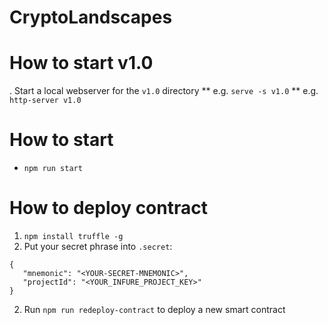 # CryptoLandscapes

# How to start v1.0

. Start a local webserver for the `v1.0` directory
** e.g. `serve -s v1.0`
** e.g. `http-server v1.0`

# How to start

* `npm run start`


# How to deploy contract

1. `npm install truffle -g`
2. Put your secret phrase into `.secret`:
```
{
   "mnemonic": "<YOUR-SECRET-MNEMONIC>",
   "projectId": "<YOUR_INFURE_PROJECT_KEY>"
}
```
2. Run `npm run redeploy-contract` to deploy a new smart contract

